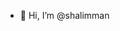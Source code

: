 - 👋 Hi, I’m @shalimman


<!---
shalimman/shalimman is a ✨ special ✨ repository because its `README.md` (this file) appears on your GitHub profile.
You can click the Preview link to take a look at your changes.
--->
